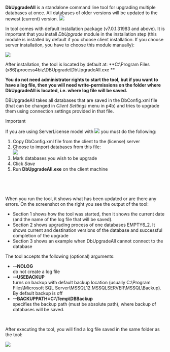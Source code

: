 **DbUpgradeAll** is a standalone command line tool for upgrading
multiple databases at once. All databases of older versions will be
updated to the newest (current) version.
![](//images.ctfassets.net/utx1h0gfm1om/1bvalNyTr6oWySwyMgus6u/302269c4749b7125ba8bf63fc4749299/329537.png)

In tool comes with default installation package (v7.0.1.31983 and
above). It is important that you install *DbUpgrade* module in the
installation step (this module is installed by default if you choose
client installation. If you choose server installation, you have to
choose this module manually):  
  
![](//images.ctfassets.net/utx1h0gfm1om/5XIbMD9xo446GiqEmASIcs/8adb177ed246f2a025c7040275455e0a/329200.png)

After installation, the tool is located by default at: **C:\\Program
Files (x86)\\process4biz\\DBUpgrade\\DbUpgradeAll.exe **

 
**You do not need administrator rights to start the tool, but if you
want to have a log file, then you will need write-permissions on the
folder where DbUpgradeAll is located, i.e. where log file will be saved.**

DBUpgradeAll takes all databases that are saved in the DbConfig.xml file
(that can be changed in *Client Settings* menu in p4b) and tries to
upgrade them using connection settings provided in that file.

Important

If you are using ServerLicense model with ![](//images.ctfassets.net/utx1h0gfm1om/45jLjnTrew8MGeweUs2goy/7bf3853d2e53c4bff17c5f7750026380/329196.png) you must do the following:

1.  Copy DbConfig.xml file from the client to the (license) server
2.  Choose to import databases from this file:  
    ![](//images.ctfassets.net/utx1h0gfm1om/RudqLfMViMuqusM2kMgCq/ac32298fc274db6bab9a95e3f905dab2/329199.png)
3.  Mark databases you wish to be upgrade
4.  Click *Save*
5.  Run **DbUpgradeAll.exe** on the client machine

 

 

When you run the tool, it shows what has been updated or are there any
errors. On the screenshot on the right you see the output of the tool:

-   Section 1 shows how the tool was started, then it shows the current
    date (and the name of the log file that will be saved).
-   Section 2 shows upgrading process of one databases EMPTY6\_2. It
    shows current and destination versions of the database and
    successful completion of the upgrade
-   Section 3 shows an example when DbUpgradeAll cannot connect to the
    database

The tool accepts the following (optional) arguments:

-   **--NOLOG**  
    do not create a log file
-   **--USEBACKUP**  
    turns on backup with default backup location (usually C:\\Program
    Files\\Microsoft SQL Server\\MSSQL12.MSSQLSERVER\\MSSQL\\Backup). By
    default backup is off
-   **--BACKUPPATH=C:\\Temp\\DBBackup**  
    specifies the backup path (must be absolute path), where backup of
    databases will be saved.

 

After executing the tool, you will find a log file saved in the same
folder as the tool:

![](//images.ctfassets.net/utx1h0gfm1om/7wRDCSBAJOQeskcequkIoO/abfae7d230bba635c9fc785bd56b0d6e/329528.png)

 